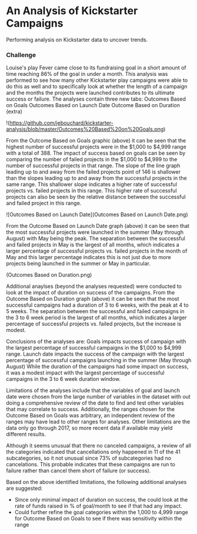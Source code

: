 # An Analysis of Kickstarter Campaigns
Performing analysis on Kickstarter data to uncover trends.

### Challenge

Louise's play Fever came close to its fundraising goal in a short amount of time reaching 86% of the goal in under a month. This analysis was performed to see how many other Kickstarter play campaigns were able to do this as well and to specifically look at whether the length of a campaign and the months the projects were launched contributes to its ultimate success or failure. The analyses contain three new tabs:
    Outcomes Based on Goals
    Outcomes Based on Launch Date 
    Outcome Based on Duration (extra)
   
   !(https://github.com/jebouchard/kickstarter-analysis/blob/master/Outcomes%20Based%20on%20Goals.png)
     
From the Outcome Based on Goals graphic (above) it can be seen that the highest number of successful projects were in the $1,000 to $4,999 range with a total of 388. The impact of success based on goals can be seen by comparing the number of failed projects in the $1,000 to $4,999 to the number of successful projects in that range. The slope of the line graph leading up to and away from the failed projects point of 146 is shallower than the slopes leading up to and away from the successful projects in the same range. This shallower slope indicates a higher rate of successful projects vs. failed projects in this range. This higher rate of successful projects can also be seen by the relative distance between the successful and failed project in this range.
    
 ![Outcomes Based on Launch Date](Outcomes Based on Launch Date.png)
    
From the Outcome Based on Launch Date graph (above) it can be seen that the most successful projects were launched in the summer (May through August) with May being the peak. The separation between the successful and failed projects in May is the largest of all months, which indicates a larger percentage of successful projects vs. failed projects in the month of May and this larger percentage indicates this is not just due to more projects being launched in the summer or May in particular. 

(Outcomes Based on Duration.png)

Additional anaylses (beyond the analyses requested) were conducted to look at the impact of duration on success of the campaigns. From the Outcome Based on Duration graph (above) it can be seen that the most successful campaigns had a duration of 3 to 6 weeks, with the peak at 4 to 5 weeks. The separation between the successful and failed campaigns in the 3 to 6 week period is the largest of all months, which indicates a larger percentage of successful projects vs. failed projects, but the increase is modest.

Conclusions of the analyses are:
Goals impacts success of campaign with the largest percentage of successful campaigns in the $1,000 to $4,999 range.
Launch date impacts the success of the campaign with the largest percentage of successful campaigns launching in the summer (May through August)
While the duration of the campaigns had some impact on success, it was a modest impact with the largest percentage of successful campaigns in the 3 to 6 week duration window.

 
Limitations of the analyses include that the variables of goal and launch date were chosen from the large number of variables in the dataset with out doing a comprehensive review of the date to find and test other variables that may correlate to success.  Additionally, the ranges chosen for the Outcome Based on Goals was arbitrary, an independent review of the ranges may have lead to other ranges for analyses. Other limitations are the data only go through 2017, so more recent data if available may yield different results.  

Although it seems unusual that there no canceled campaigns, a review of all the categories indicated that cancellations only happened in 11 of the 41 subcategories, so it not unusual since  73% of subcategories had no cancelations. This probable indicates that these campaigns are run to failure rather than cancel them short of failure (or success).

Based on the above identified limitations, the following additional analyses are suggested:
   - Since only minimal impact of duration on success, the could look at the rate of funds raised in % of goal/month to see if that had any impact.
   - Could further refine the goal categories within the 1,000 to 4,999 range for Outcome Based on Goals to see if there was sensitivity within the range
